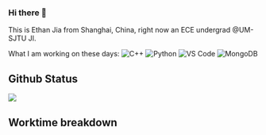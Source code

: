 ### Hi there 👋
This is Ethan Jia from Shanghai, China, right now an ECE undergrad @UM-SJTU JI.

What I am working on these days:
 ![C++](https://img.shields.io/badge/-C++-00599C?style=plastic&logo=c)
 ![Python](https://img.shields.io/badge/-Python-8fcfd1?style=plastic&logo=Python)
 ![VS Code](https://img.shields.io/badge/-VS%20Code-007ACC?style=plastic&logo=visual-studio-code)
 ![MongoDB](https://img.shields.io/badge/-MongoDB-black?style=plastic&logo=mongodb)

## Github Status
![](https://github-readme-stats.vercel.app/api?username=MountBro&theme=radical) 

## Worktime breakdown
<!--START_SECTION:waka-->
<!--END_SECTION:waka-->
